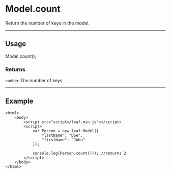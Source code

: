# Model.count

Return the number of keys in the model.

----------------------------------------------------------------------

## Usage

Model.count();

### Returns

`number` The number of keys.

----------------------------------------------------------------------

## Example

	<html>	
		<body>
			<script src="scripts/leaf.min.js"></script>
			<script>	
				var Person = new leaf.Model({
					"lastName": "Doe",
					"firstName": "John"
				});

				console.log(Person.count())); //returns 2
			</script>
		</body>
	</html>	